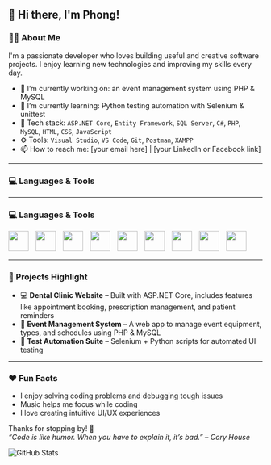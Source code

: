 ## 👋 Hi there, I'm Phong!

### 👨‍💻 About Me
I'm a passionate developer who loves building useful and creative software projects. I enjoy learning new technologies and improving my skills every day.

- 🔭 I’m currently working on: an event management system using PHP & MySQL
- 🌱 I’m currently learning: Python testing automation with Selenium & unittest
- 💼 Tech stack: `ASP.NET Core`, `Entity Framework`, `SQL Server`, `C#`, `PHP`, `MySQL`, `HTML`, `CSS`, `JavaScript`
- ⚙️ Tools: `Visual Studio`, `VS Code`, `Git`, `Postman`, `XAMPP`
- 📫 How to reach me: [your email here] | [your LinkedIn or Facebook link]

---
### 💻 Languages & Tools
---
### 💻 Languages & Tools

<p align="left">
  <img src="https://cdn.jsdelivr.net/gh/devicons/devicon/icons/csharp/csharp-original.svg" width="40" height="40" style="margin-right: 10px;"/>
  <img src="https://cdn.jsdelivr.net/gh/devicons/devicon/icons/php/php-original.svg" width="40" height="40" style="margin-right: 10px;"/>
  <img src="https://cdn.jsdelivr.net/gh/devicons/devicon/icons/mysql/mysql-original.svg" width="40" height="40" style="margin-right: 10px;"/>
  <img src="https://cdn.jsdelivr.net/gh/devicons/devicon/icons/javascript/javascript-original.svg" width="40" height="40" style="margin-right: 10px;"/>
  <img src="https://cdn.jsdelivr.net/gh/devicons/devicon/icons/html5/html5-original.svg" width="40" height="40" style="margin-right: 10px;"/>
  <img src="https://cdn.jsdelivr.net/gh/devicons/devicon/icons/css3/css3-original.svg" width="40" height="40" style="margin-right: 10px;"/>
  <img src="https://cdn.jsdelivr.net/gh/devicons/devicon/icons/python/python-original.svg" width="40" height="40" style="margin-right: 10px;"/>
  <img src="https://cdn.jsdelivr.net/gh/devicons/devicon/icons/git/git-original.svg" width="40" height="40" style="margin-right: 10px;"/>
  <img src="https://cdn.jsdelivr.net/gh/devicons/devicon/icons/visualstudio/visualstudio-plain.svg" width="40" height="40" style="margin-right: 10px;"/>
</p>

---
### 📌 Projects Highlight
- 💻 **Dental Clinic Website** – Built with ASP.NET Core, includes features like appointment booking, prescription management, and patient reminders
- 📅 **Event Management System** – A web app to manage event equipment, types, and schedules using PHP & MySQL
- 🧪 **Test Automation Suite** – Selenium + Python scripts for automated UI testing

---

### ❤️ Fun Facts
- I enjoy solving coding problems and debugging tough issues
- Music helps me focus while coding
- I love creating intuitive UI/UX experiences

Thanks for stopping by! 🚀  
_“Code is like humor. When you have to explain it, it’s bad.” – Cory House_

![GitHub Stats](https://github-readme-stats.vercel.app/api?username=thphong03&show_icons=true&theme=radical)
